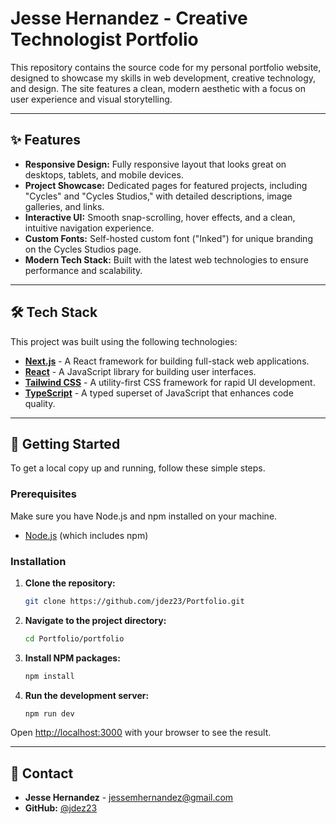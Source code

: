 # Jesse Hernandez - Creative Technologist Portfolio

This repository contains the source code for my personal portfolio website, designed to showcase my skills in web development, creative technology, and design. The site features a clean, modern aesthetic with a focus on user experience and visual storytelling.

---

## ✨ Features

- **Responsive Design:** Fully responsive layout that looks great on desktops, tablets, and mobile devices.
- **Project Showcase:** Dedicated pages for featured projects, including "Cycles" and "Cycles Studios," with detailed descriptions, image galleries, and links.
- **Interactive UI:** Smooth snap-scrolling, hover effects, and a clean, intuitive navigation experience.
- **Custom Fonts:** Self-hosted custom font ("Inked") for unique branding on the Cycles Studios page.
- **Modern Tech Stack:** Built with the latest web technologies to ensure performance and scalability.

---

## 🛠️ Tech Stack

This project was built using the following technologies:

- **[Next.js](https://nextjs.org/)** - A React framework for building full-stack web applications.
- **[React](https://reactjs.org/)** - A JavaScript library for building user interfaces.
- **[Tailwind CSS](https://tailwindcss.com/)** - A utility-first CSS framework for rapid UI development.
- **[TypeScript](https://www.typescriptlang.org/)** - A typed superset of JavaScript that enhances code quality.

---

## 🚀 Getting Started

To get a local copy up and running, follow these simple steps.

### Prerequisites

Make sure you have Node.js and npm installed on your machine.
- [Node.js](https://nodejs.org/en/download/) (which includes npm)

### Installation

1.  **Clone the repository:**
    ```sh
    git clone https://github.com/jdez23/Portfolio.git
    ```
2.  **Navigate to the project directory:**
    ```sh
    cd Portfolio/portfolio
    ```
3.  **Install NPM packages:**
    ```sh
    npm install
    ```
4.  **Run the development server:**
    ```sh
    npm run dev
    ```

Open [http://localhost:3000](http://localhost:3000) with your browser to see the result.

---

## 👤 Contact

- **Jesse Hernandez** - [jessemhernandez@gmail.com](mailto:jessemhernandez@gmail.com)
- **GitHub:** [@jdez23](https://github.com/jdez23)